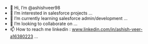 - 👋 Hi, I’m @ashishveer98
- 👀 I’m interested in salesforce projects  ...
- 🌱 I’m currently learning salesforce admin/development ...
- 💞️ I’m looking to collaborate on ...
- 📫 How to reach me linkedin : www.linkedin.com/in/ashish-veer-a16380223 ...

<!---
ashishveer98/ashishveer98 is a ✨ special ✨ repository because its `README.md` (this file) appears on your GitHub profile.
You can click the Preview link to take a look at your changes.
--->
